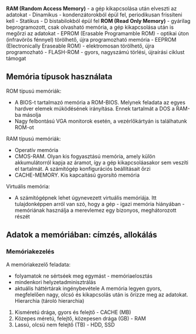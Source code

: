 **RAM (Random Access Memory)** - a gép kikapcsolása után elveszti az adatokat
	- Dinamikus - kondenzátorokból épül fel, periodikusan frissíteni kell
	- Statikus - D bistabilokból épül fel
**ROM (Read Only Memory)** - gyárilag beprogramozott, csak olvasható memória, a gép kikapcsolása után is megőrzi az adatokat
	- EPROM (Erasable Programamble ROM) - optikai úton (infravörös fénnyel) törölhető, újra programozható memória
	- EEPROM (Electronically Eraseable ROM) - elektromosan törölhető, újra programozható
	- FLASH-ROM - gyors, nagyszámú törlési, újraírási ciklust támogat


## Memória típusok használata

ROM típusú memóriák:
- A BIOS-t tartalmazó memória a ROM-BIOS. Melynek feladata az egyes hardver elemek múködésének irányítása. Ennek tartalmát a DOS a RAM-ba másolja
- Nagy felbontású VGA monitorok esetén, a vezérlőkártyán is találhatunk ROM-ot

RAM típusú memóriák:
- Operatív memória
- CMOS-RAM. Olyan kis fogyasztású memória, amely külön akkumulátorról kapja az áramot, így a gép kikapcsoláasakor sem veszíti el tartalmát. A számítógép konfigurációs beállításait őrzi
- CACHE-MEMORY. Kis kapcaitású gyorsító memória

Virtuális memória:
- A számítógépnek lehet úgynevezett virtuális memóriája. Itt tulajdonképpen arról van szó, hogy a gép - igazi memória hiányában - memóriának használja a merevlemez egy bizonyos, meghátorozott részét

## Adatok a memóriában: címzés, allokálás
### Memóriakezelés
A memóriakezelő feladata:
- folyamatok ne sértséek meg egymást - memóriaelosztás
- mindenkori helyzetadminisztrálás
- aktuális háttértárak ingénybevétele
A memória legyen gyors, megfelelően nagy, olcsó és kikapcsolás után is őrizze meg az adatokat.
Hierarchia (tároló hierarchia)
1. Kisméretú drága, gyors és felejtő - CACHE (MB)
2. Közepes méretú, felejtő, közepesen drága (GB) - RAM
3. Lassú, olcsü nem felejtő (TB) - HDD, SSD